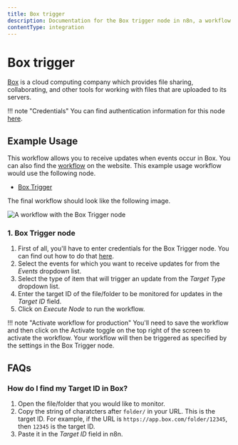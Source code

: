 ```yaml
---
title: Box trigger
description: Documentation for the Box trigger node in n8n, a workflow automation platform. Includes details of operations and configuration, and links to examples and credentials information.
contentType: integration
---
```


# Box trigger

[Box](https://www.box.com/) is a cloud computing company which provides file sharing, collaborating, and other tools for working with files that are uploaded to its servers.

!!! note "Credentials"
    You can find authentication information for this node [here](/integrations/builtin/credentials/box/).



## Example Usage

This workflow allows you to receive updates when events occur in Box. You can also find the [workflow](https://n8n.io/workflows/560) on the website. This example usage workflow would use the following node.

- [Box Trigger]()

The final workflow should look like the following image.

![A workflow with the Box Trigger node](/_images/integrations/builtin/trigger-nodes/boxtrigger/workflow.png)


### 1. Box Trigger node

1. First of all, you'll have to enter credentials for the Box Trigger node. You can find out how to do that [here](/integrations/builtin/credentials/box/).
2. Select the events for which you want to receive updates for from the *Events* dropdown list.
3. Select the type of item that will trigger an update from the *Target Type* dropdown list.
4. Enter the target ID of the file/folder to be monitored for updates in the *Target ID* field.
5. Click on *Execute Node* to run the workflow.

!!! note "Activate workflow for production"
    You'll need to save the workflow and then click on the Activate toggle on the top right of the screen to activate the workflow. Your workflow will then be triggered as specified by the settings in the Box Trigger node.


## FAQs

### How do I find my Target ID in Box?
1. Open the file/folder that you would like to monitor.
2. Copy the string of charatcters after `folder/` in your URL. This is the target ID. For example, if the URL is `https://app.box.com/folder/12345`, then `12345` is the target ID.
3. Paste it in the *Target ID* field in n8n.

